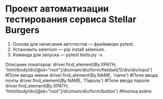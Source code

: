 # Проект автоматизации тестирования сервиса Stellar Burgers
1. Основа для написания автотестов — фреймворк pytest.
2. Установить selenium — pip install selenium.
3. Команда для запуска — pytest tests.py -v.

Описание локаторов:
driver.find_element(By.XPATH, 'html/body/div[@id="root"]/div/main/div/form/fieldset[1]/div/div/input') #Поле ввода имени
driver.find_element(By.NAME, 'name') #Поле ввода почты
driver.find_element(By.NAME, 'Пароль') #Поле ввода пароля
driver.find_element(By.XPATH, 'html/body/div[@id="root"]/div/main/div/form/button') #Кнопка войти